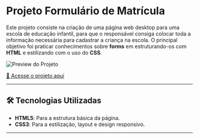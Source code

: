 # Projeto Formulário de Matrícula

Este projeto consiste na criação de uma página web desktop para uma escola de educação infantil, para que o responsável consiga colocar toda a informação necessária para cadastrar a criança na escola. O principal objetivo foi praticar conhecimentos sobre **forms** em estruturando-os com **HTML** e estilizando com o uso do **CSS**. 

![Preview do Projeto](.github/image.png)

[🔗 Acesse o projeto aqui](https://jmarcos3.github.io/FormularioMatricula/)

---
## 🛠️ Tecnologias Utilizadas

- **HTML5**: Para a estrutura básica da página.
- **CSS3**: Para a estilização, layout e design responsivo.
---



